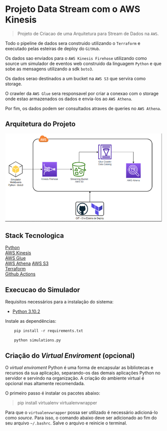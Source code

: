 # Projeto Data Stream com o AWS Kinesis

> Projeto de Criacao de uma Arquitetura para Stream de Dados na `AWS`.

Todo o pipeline de dados sera construido utilizando o `Terraform` e executado pelas esteiras de deploy do `GitHub`.

Os dados sao enviados para o `AWS Kinesis Firehose` utilizando como source um simulador de eventos web construido da linguagem `Python` e que sobe as mensagens utilizando a sdk `boto3`.

Os dados serao destinados a um bucket na `AWS S3` que servira como storage.

O crawler da `AWS Glue` sera responsavel por criar a conexao com o storage onde estao armazenados os dados e envia-los ao `AWS Athena`.

Por fim, os dados podem ser consultados atraves de queries no `AWS Athena`.


## Arquitetura do Projeto
![arquitetura](docs/arquitetura.png)


## Stack Tecnologica
[Python](https://www.python.org/)  
[AWS Kinesis](https://aws.amazon.com/pt/kinesis/)  
[AWS Glue](https://aws.amazon.com/pt/glue/)  
[AWS Athena](https://aws.amazon.com/pt/athena/) 
[AWS S3](https://aws.amazon.com/pt/s3/)  
[Terraform](https://www.terraform.io/)  
[Github Actions](https://github.com/features/actions)  

## Execucao do Simulador
Requisitos necessários para a instalação do sistema:
- [Python 3.10.2](https://www.python.org/downloads/)

Instale as dependências:

```terminal
    pip install -r requirements.txt
```

```terminal
    python simulations.py
```

## Criação do _Virtual Enviroment_ (opcional)
O _virtual enviroment_ Python é uma forma de encapsular as bibliotecas e recursos da sua aplicação, separando-os das demais aplicações Python no servidor e servindo na organização. A criação do ambiente virtual é opcional mas altamente recomendada.

O primeiro passo é instalar os pacotes abaixo:
> pip install virtualenv virtualenvwrapper


Para que o `virtualenvwrapper` possa ser utilizado é necessário adicioná-lo como _source_. Para isso, o comando abaixo deve ser adicionado ao fim do seu arquivo `~/.bashrc`. Salve o arquivo e reinicie o terminal.